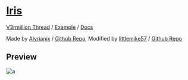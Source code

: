 # [Iris](https://github.com/Michael-48/Iris)
[V3rmillion Thread](https://v3rmillion.net/showthread.php?tid=1210665) / [Example](https://github.com/GhostDuckyy/UI-Libraries/blob/main/ImGui/Iris/Example.lua) / [Docs](https://michael-48.github.io/Iris/)

Made by [Alyrianix](https://devforum.roblox.com/u/Alyrianix) / [Github Repo](https://github.com/Michael-48/Iris), Modified by [littlemike57](https://v3rmillion.net/member.php?action=profile&uid=3099053) / [Github Repo](https://github.com/x0581/Iris-Exploit-Bundle)
## Preview
![a](https://external-content.duckduckgo.com/iu/?u=https%3A%2F%2Fi.imgur.com%2FCFTDLIq.png)
